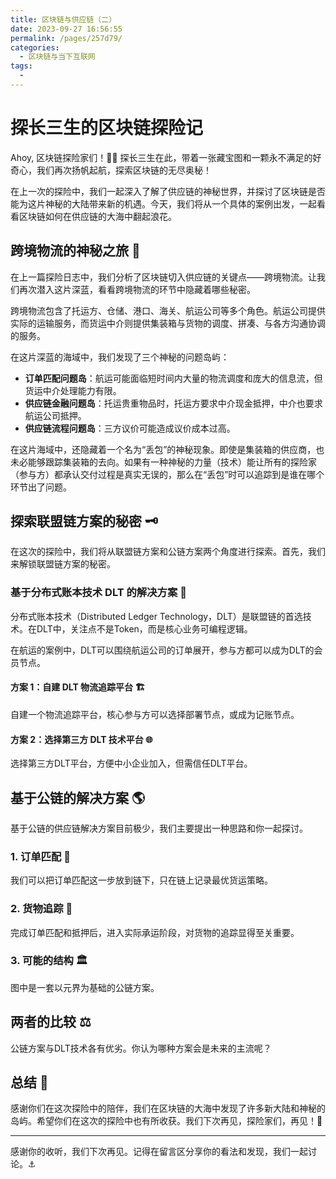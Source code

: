 ```yaml
---
title: 区块链与供应链（二）
date: 2023-09-27 16:56:55
permalink: /pages/257d79/
categories: 
  - 区块链与当下互联网
tags: 
  - 
---
```


# 探长三生的区块链探险记

Ahoy, 区块链探险家们！🏴‍☠️ 探长三生在此，带着一张藏宝图和一颗永不满足的好奇心，我们再次扬帆起航，探索区块链的无尽奥秘！

在上一次的探险中，我们一起深入了解了供应链的神秘世界，并探讨了区块链是否能为这片神秘的大陆带来新的机遇。今天，我们将从一个具体的案例出发，一起看看区块链如何在供应链的大海中翻起浪花。

## 跨境物流的神秘之旅 🚢

在上一篇探险日志中，我们分析了区块链切入供应链的关键点——跨境物流。让我们再次潜入这片深蓝，看看跨境物流的环节中隐藏着哪些秘密。

跨境物流包含了托运方、仓储、港口、海关、航运公司等多个角色。航运公司提供实际的运输服务，而货运中介则提供集装箱与货物的调度、拼凑、与各方沟通协调的服务。

在这片深蓝的海域中，我们发现了三个神秘的问题岛屿：
- **订单匹配问题岛**：航运可能面临短时间内大量的物流调度和庞大的信息流，但货运中介处理能力有限。
- **供应链金融问题岛**：托运贵重物品时，托运方要求中介现金抵押，中介也要求航运公司抵押。
- **供应链流程问题岛**：三方议价可能造成议价成本过高。

在这片海域中，还隐藏着一个名为“丢包”的神秘现象。即使是集装箱的供应商，也未必能够跟踪集装箱的去向。如果有一种神秘的力量（技术）能让所有的探险家（参与方）都承认交付过程是真实无误的，那么在“丢包”时可以追踪到是谁在哪个环节出了问题。

## 探索联盟链方案的秘密 🗝️

在这次的探险中，我们将从联盟链方案和公链方案两个角度进行探索。首先，我们来解锁联盟链方案的秘密。

### 基于分布式账本技术 DLT 的解决方案 📜

分布式账本技术（Distributed Ledger Technology，DLT）是联盟链的首选技术。在DLT中，关注点不是Token，而是核心业务可编程逻辑。

在航运的案例中，DLT可以围绕航运公司的订单展开，参与方都可以成为DLT的会员节点。

#### 方案 1：自建 DLT 物流追踪平台 🏗️
自建一个物流追踪平台，核心参与方可以选择部署节点，或成为记账节点。

#### 方案 2：选择第三方 DLT 技术平台 🌐
选择第三方DLT平台，方便中小企业加入，但需信任DLT平台。

## 基于公链的解决方案 🌎

基于公链的供应链解决方案目前极少，我们主要提出一种思路和你一起探讨。

### 1. 订单匹配 🔄
我们可以把订单匹配这一步放到链下，只在链上记录最优货运策略。

### 2. 货物追踪 📍
完成订单匹配和抵押后，进入实际承运阶段，对货物的追踪显得至关重要。

### 3. 可能的结构 🏛️
图中是一套以元界为基础的公链方案。

## 两者的比较 ⚖️

公链方案与DLT技术各有优劣。你认为哪种方案会是未来的主流呢？

## 总结 📜

感谢你们在这次探险中的陪伴，我们在区块链的大海中发现了许多新大陆和神秘的岛屿。希望你们在这次的探险中也有所收获。我们下次再见，探险家们，再见！👋

---

感谢你的收听，我们下次再见。记得在留言区分享你的看法和发现，我们一起讨论。⚓️
